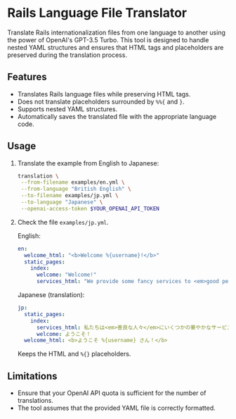 # Rails Language File Translator

Translate Rails internationalization files from one language to another using
the power of OpenAI's GPT-3.5 Turbo. This tool is designed to handle nested YAML
structures and ensures that HTML tags and placeholders are preserved during the
translation process.

## Features

- Translates Rails language files while preserving HTML tags.
- Does not translate placeholders surrounded by `%%{` and `}`.
- Supports nested YAML structures.
- Automatically saves the translated file with the appropriate language code.

## Usage

1. Translate the example from English to Japanese:

   ```bash
   translation \
    --from-filename examples/en.yml \
    --from-language "British English" \
    --to-filename examples/jp.yml \
    --to-language "Japanese" \
    --openai-access-token $YOUR_OPENAI_API_TOKEN
   ```

1. Check the file `examples/jp.yml`.

   English:

   ```yaml
   en:
     welcome_html: "<b>Welcome %{username}!</b>"
     static_pages:
       index:
         welcome: "Welcome!"
         services_html: "We provide some fancy services to <em>good people</em>."
   ```

   Japanese (translation):

   ```yaml
   jp:
     static_pages:
       index:
         services_html: 私たちは<em>善良な人々</em>にいくつかの華やかなサービスを提供します。
         welcome: ようこそ！
     welcome_html: <b>ようこそ %{username} さん！</b>
   ```

   Keeps the HTML and `%{}` placeholders.

## Limitations

- Ensure that your OpenAI API quota is sufficient for the number of
  translations.
- The tool assumes that the provided YAML file is correctly formatted.

